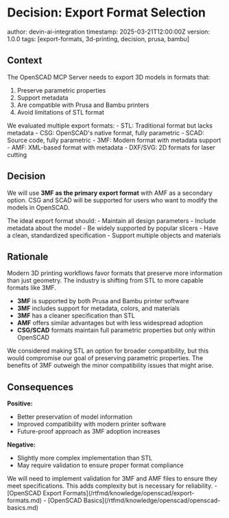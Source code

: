 # Decision: Export Format Selection

<metadata>
  author: devin-ai-integration
  timestamp: 2025-03-21T12:00:00Z
  version: 1.0.0
  tags: [export-formats, 3d-printing, decision, prusa, bambu]
</metadata>

## Context

The OpenSCAD MCP Server needs to export 3D models in formats that:
1. Preserve parametric properties
2. Support metadata
3. Are compatible with Prusa and Bambu printers
4. Avoid limitations of STL format

<exploration>
We evaluated multiple export formats:
- STL: Traditional format but lacks metadata
- CSG: OpenSCAD's native format, fully parametric
- SCAD: Source code, fully parametric
- 3MF: Modern format with metadata support
- AMF: XML-based format with metadata
- DXF/SVG: 2D formats for laser cutting
</exploration>

## Decision

We will use **3MF as the primary export format** with AMF as a secondary option. 
CSG and SCAD will be supported for users who want to modify the models in OpenSCAD.

<mental-model>
The ideal export format should:
- Maintain all design parameters
- Include metadata about the model
- Be widely supported by popular slicers
- Have a clean, standardized specification
- Support multiple objects and materials
</mental-model>

## Rationale

<pattern-recognition>
Modern 3D printing workflows favor formats that preserve more information than just geometry. The industry is shifting from STL to more capable formats like 3MF.
</pattern-recognition>

- **3MF** is supported by both Prusa and Bambu printer software
- **3MF** includes support for metadata, colors, and materials
- **3MF** has a cleaner specification than STL
- **AMF** offers similar advantages but with less widespread adoption
- **CSG/SCAD** formats maintain full parametric properties but only within OpenSCAD

<trade-off>
We considered making STL an option for broader compatibility, but this would compromise our goal of preserving parametric properties. The benefits of 3MF outweigh the minor compatibility issues that might arise.
</trade-off>

## Consequences

**Positive:**
- Better preservation of model information
- Improved compatibility with modern printer software
- Future-proof approach as 3MF adoption increases

**Negative:**
- Slightly more complex implementation than STL
- May require validation to ensure proper format compliance

<technical-debt>
We will need to implement validation for 3MF and AMF files to ensure they meet specifications. This adds complexity but is necessary for reliability.
</technical-debt>

<knowledge-refs>
- [OpenSCAD Export Formats](/rtfmd/knowledge/openscad/export-formats.md)
- [OpenSCAD Basics](/rtfmd/knowledge/openscad/openscad-basics.md)
</knowledge-refs>
